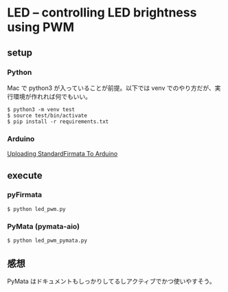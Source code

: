 # LED – controlling LED brightness using PWM

## setup

### Python

Mac で python3 が入っていることが前提。以下では venv でのやり方だが、実行環境が作れれば何でもいい。

```
$ python3 -m venv test
$ source test/bin/activate
$ pip install -r requirements.txt
```

### Arduino 

[Uploading StandardFirmata To Arduino](https://github.com/MrYsLab/pymata-aio/wiki/Uploading-StandardFirmata-To-Arduino)

## execute

### pyFirmata

```
$ python led_pwm.py
```

### PyMata (pymata-aio)

```
$ python led_pwm_pymata.py
```

## 感想

PyMata はドキュメントもしっかりしてるしアクティブでかつ使いやすそう。

